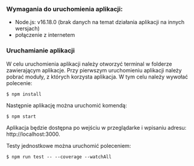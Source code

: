 ### Wymagania do uruchomienia aplikacji:
- Node.js: v16.18.0 (brak danych na temat działania aplikacji na innych wersjach)
- połączenie z internetem

### Uruchamianie aplikacji
W celu uruchomienia aplikacji należy otworzyć terminal w folderze zawierającym aplikacje. Przy pierwszym uruchomieniu aplikacji należy pobrać moduły, z których korzysta aplikacja. W tym celu należy wywołać polecenie: 

`$ npm install`

Następnie aplikację można uruchomić komendą: 

`$ npm start`

Aplikacja będzie dostępna po wejściu w przeglądarke i wpisaniu adresu: http://localhost:3000. 

Testy jednostkowe można uruchomić poleceniem:

`$ npm run test -- --coverage --watchAll`